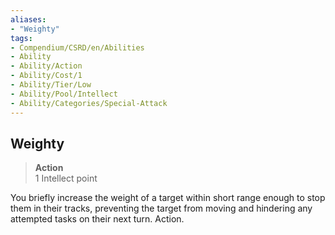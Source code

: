 ```yaml
---
aliases:
- "Weighty"
tags:
- Compendium/CSRD/en/Abilities
- Ability
- Ability/Action
- Ability/Cost/1
- Ability/Tier/Low
- Ability/Pool/Intellect
- Ability/Categories/Special-Attack
---
```


  
## Weighty  
>**Action**  
>1 Intellect point
  
You briefly increase the weight of a target within short range enough to stop them in their tracks, preventing the target from moving and hindering any attempted tasks on their next turn. Action.